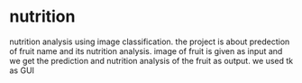# nutrition
nutrition analysis using image classification.
the project is about predection of fruit name and its nutrition analysis.
 image of fruit is given as input and we get the prediction and nutrition analysis of the fruit as output.
 we used tk as GUI
